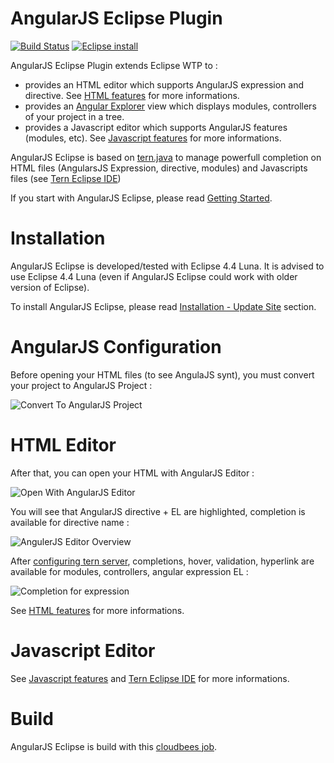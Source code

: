 AngularJS Eclipse Plugin
=================

[![Build Status](https://secure.travis-ci.org/angelozerr/angularjs-eclipse.png)](http://travis-ci.org/angelozerr/angularjs-eclipse)
[![Eclipse install](https://marketplace.eclipse.org/sites/all/modules/custom/marketplace/images/installbutton.png)](http://marketplace.eclipse.org/marketplace-client-intro?mpc_install=1605088)

AngularJS Eclipse Plugin extends Eclipse WTP to : 

 * provides an HTML editor which supports AngularJS expression and directive. See [HTML features](https://github.com/angelozerr/angularjs-eclipse/wiki/HTML-Features) for more informations.
 * provides an [Angular Explorer](https://github.com/angelozerr/angularjs-eclipse/wiki/Angular-Explorer-View) view which displays modules, controllers of your project in a tree.
 * provides a Javascript editor which supports AngularJS features (modules, etc). See [Javascript features](https://github.com/angelozerr/angularjs-eclipse/wiki/Javascript-Features) for more informations.

AngularJS Eclipse is based on [tern.java](https://github.com/angelozerr/tern.java) to manage powerfull completion on HTML files (AngularsJS Expression, directive, modules) and Javascripts files (see [Tern Eclipse IDE](https://github.com/angelozerr/tern.java/wiki/Tern-Eclipse-IDE))

If you start with AngularJS Eclipse, please read [Getting Started](https://github.com/angelozerr/angularjs-eclipse/wiki/Getting-Started).

# Installation

AngularJS Eclipse is developed/tested with Eclipse 4.4 Luna. It is advised to use Eclipse 4.4 Luna (even if AngularJS Eclipse could work with older version of Eclipse).

To install AngularJS Eclipse, please read [Installation - Update Site](https://github.com/angelozerr/angularjs-eclipse/wiki/Installation-Update-Site) section.

# AngularJS Configuration

Before opening your HTML files (to see AngulaJS synt), you must  convert your project to AngularJS Project : 

![Convert To AngularJS Project](https://github.com/angelozerr/angularjs-eclipse/wiki/images/ConfigureToAngularProject.png)

# HTML Editor

After that, you can open your HTML with AngularJS Editor : 

![Open With AngularJS Editor](https://github.com/angelozerr/angularjs-eclipse/wiki/images/OpenWithAngularEditor.png)

You will see that AngularJS directive + EL are highlighted, completion is available for directive name : 

![AngulerJS Editor Overview](https://github.com/angelozerr/angularjs-eclipse/wiki/images/HTMLAngularEditorOverview.png)

After [configuring tern server](https://github.com/angelozerr/tern.java/wiki/Tern-Eclipse-IDE-Node.js), completions, hover, validation, hyperlink are available for modules, controllers, angular expression EL : 

![Completion for expression](https://github.com/angelozerr/angularjs-eclipse/wiki/images/HTMLAngularCompletionExpressionFn.png)

See [HTML features](https://github.com/angelozerr/angularjs-eclipse/wiki/HTML-Features) for more informations.

# Javascript Editor

See [Javascript features](https://github.com/angelozerr/angularjs-eclipse/wiki/Javascript-Features) and [Tern Eclipse IDE](https://github.com/angelozerr/tern.java/wiki/Tern-Eclipse-IDE) for more informations.

# Build

AngularJS Eclipse is build with this [cloudbees job](https://opensagres.ci.cloudbees.com/job/angularjs-eclipse/).
